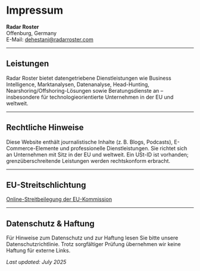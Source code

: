 <!DOCTYPE html>
<html lang="de">
<head>
  <meta charset="UTF-8">
  <title>Impressum – Radar Roster</title>
</head>
<body>
  <h1>Impressum</h1>

  <p><strong>Radar Roster</strong><br>
  Offenburg, Germany<br>
  E-Mail: <a href="mailto:dehestani@radarroster.com">dehestani@radarroster.com</a></p>

  <hr>

  <h2>Leistungen</h2>
  <p>Radar Roster bietet datengetriebene Dienstleistungen wie Business Intelligence, Marktanalysen, Datenanalyse, Head-Hunting, Nearshoring/Offshoring-Lösungen sowie Beratungsdienste an – insbesondere für technologieorientierte Unternehmen in der EU und weltweit.</p>

  <hr>

  <h2>Rechtliche Hinweise</h2>
  <p>Diese Website enthält journalistische Inhalte (z. B. Blogs, Podcasts), E-Commerce-Elemente und professionelle Dienstleistungen. Sie richtet sich an Unternehmen mit Sitz in der EU und weltweit. Ein USt-ID ist vorhanden; grenzüberschreitende Leistungen werden rechtskonform erbracht.</p>

  <hr>

  <h2>EU-Streitschlichtung</h2>
  <p><a href="https://ec.europa.eu/consumers/odr" target="_blank">Online-Streitbeilegung der EU-Kommission</a></p>

  <hr>

  <h2>Datenschutz & Haftung</h2>
  <p>Für Hinweise zum Datenschutz und zur Haftung lesen Sie bitte unsere Datenschutzrichtlinie. Trotz sorgfältiger Prüfung übernehmen wir keine Haftung für externe Links.</p>

  <p><em>Last updated: July 2025</em></p>
</body>
</html>
